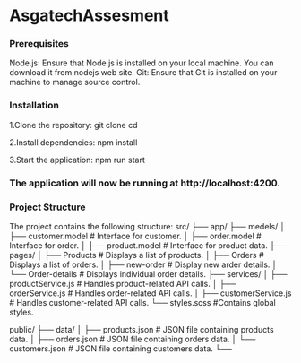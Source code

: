 # AsgatechAssesment

### Prerequisites

Node.js: Ensure that Node.js is installed on your local machine. You can download it from nodejs web site.
Git: Ensure that Git is installed on your machine to manage source control.

### Installation

1.Clone the repository:
git clone <repository-url>
cd <project-directory>

2.Install dependencies:
npm install

3.Start the application:
npm run start

### The application will now be running at http://localhost:4200.

### Project Structure

The project contains the following structure:
src/
├── app/
├── medels/
│ ├── customer.model # Interface for customer.
│ ├── order.model # Interface for order.
│ ├── product.model # Interface for product data.
├── pages/
│ ├── Products # Displays a list of products.
│ ├── Orders # Displays a list of orders.
│ ├── new-order # Display new arder details.
│ └── Order-details # Displays individual order details.
├── services/
│ ├── productService.js # Handles product-related API calls.
│ ├── orderService.js # Handles order-related API calls.
│ ├── customerService.js # Handles customer-related API calls.
└── styles.scss #Contains global styles.

public/
├── data/
│ ├── products.json # JSON file containing products data.
│ ├── orders.json # JSON file containing orders data.
│ └── customers.json # JSON file containing customers data.
└──
